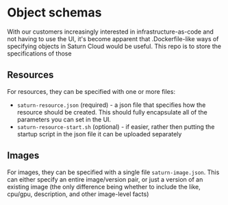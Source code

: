 # Object schemas

With our customers increasingly interested in infrastructure-as-code and not having to use the UI, it's become apparent that
.Dockerfile-like ways of specifying objects in Saturn Cloud would be useful. This repo is to store the specifications of those

## Resources

For resources, they can be specified with one or more files:

* `saturn-resource.json` (required) - a json file that specifies how the resource should be created. This should fully encapsulate all of the parameters you can set in the UI.
* `saturn-resource-start.sh` (optional) - if easier, rather then putting the startup script in the json file it can be uploaded separately

## Images

For images, they can be specified with a single file `saturn-image.json`. This can either specify an entire image/version pair, or just a version of an existing image (the only difference being whether to include the like, cpu/gpu, description, and other image-level facts)